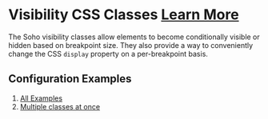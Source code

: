 # Visibility CSS Classes [Learn More](#)

The Soho visibility classes allow elements to become conditionally visible or hidden based on breakpoint size.  They also provide a way to conveniently change the CSS `display` property on a per-breakpoint basis.

## Configuration Examples

1. [All Examples](/components/visibility/example-index)
2. [Multiple classes at once](/components/visibility/example-multiple-visibility-classes)
